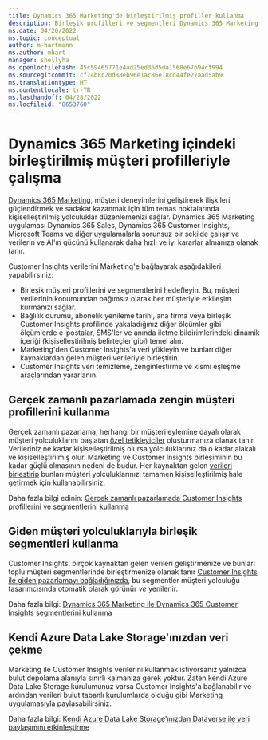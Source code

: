 ```yaml
---
title: Dynamics 365 Marketing'de birleştirilmiş profiller kullanma
description: Birleşik profilleri ve segmentleri Dynamics 365 Marketing ile tümleştirmeyi öğrenin.
ms.date: 04/20/2022
ms.topic: conceptual
author: m-hartmann
ms.author: mhart
manager: shellyha
ms.openlocfilehash: 45c59465771e4ad25ed36d5da1568e67b94cf994
ms.sourcegitcommit: cf74b8c20d88eb96e1ac86e18cd44fe27aad5ab9
ms.translationtype: HT
ms.contentlocale: tr-TR
ms.lasthandoff: 04/28/2022
ms.locfileid: "8653760"
---
```

# <a name="work-with-unified-customer-profiles-in-dynamics-365-marketing"></a>Dynamics 365 Marketing içindeki birleştirilmiş müşteri profilleriyle çalışma

[Dynamics 365 Marketing](/dynamics365/marketing/overview), müşteri deneyimlerini geliştirerek ilişkileri güçlendirmek ve sadakat kazanmak için tüm temas noktalarında kişiselleştirilmiş yolculuklar düzenlemenizi sağlar. Dynamics 365 Marketing uygulaması Dynamics 365 Sales, Dynamics 365 Customer Insights, Microsoft Teams ve diğer uygulamalarla sorunsuz bir şekilde çalışır ve verilerin ve AI'ın gücünü kullanarak daha hızlı ve iyi kararlar almanıza olanak tanır.

Customer Insights verilerini Marketing'e bağlayarak aşağıdakileri yapabilirsiniz:

- Birleşik müşteri profillerini ve segmentlerini hedefleyin. Bu, müşteri verilerinin konumundan bağımsız olarak her müşteriyle etkileşim kurmanızı sağlar.
- Bağlılık durumu, abonelik yenileme tarihi, ana firma veya birleşik Customer Insights profilinde yakaladığınız diğer ölçümler gibi ölçümlerde e-postalar, SMS'ler ve anında iletme bildirimlerindeki dinamik içeriği (kişiselleştirilmiş belirteçler gibi) temel alın.
- Marketing'den Customer Insights'a veri yükleyin ve bunları diğer kaynaklardan gelen müşteri verileriyle birleştirin.
- Customer Insights veri temizleme, zenginleştirme ve kısmi eşleşme araçlarından yararlanın.


## <a name="use-rich-customer-profiles-in-real-time-marketing"></a>Gerçek zamanlı pazarlamada zengin müşteri profillerini kullanma

Gerçek zamanlı pazarlama, herhangi bir müşteri eylemine dayalı olarak müşteri yolculuklarını başlatan [özel tetikleyiciler](/dynamics365/marketing/real-time-marketing-custom-triggers) oluşturmanıza olanak tanır. Verileriniz ne kadar kişiselleştirilmiş olursa yolculuklarınız da o kadar alakalı ve kişiselleştirilmiş olur. Marketing ve Customer Insights birleşiminin bu kadar güçlü olmasının nedeni de budur. Her kaynaktan gelen [verileri birleştirip](data-unification.md) bunları müşteri yolculuklarınızı tamamen kişiselleştirilmiş hale getirmek için kullanabilirsiniz.

Daha fazla bilgi edinin: [Gerçek zamanlı pazarlamada Customer Insights profillerini ve segmentlerini kullanma](/dynamics365/marketing/real-time-marketing-ci-profile)

## <a name="use-unified-segments-with-outbound-customer-journeys"></a>Giden müşteri yolculuklarıyla birleşik segmentleri kullanma

Customer Insights, birçok kaynaktan gelen verileri geliştirmenize ve bunları toplu müşteri segmentlerinde birleştirmenize olanak tanır [Customer Insights ile giden pazarlamayı bağladığınızda](export-dynamics365-marketing.md), bu segmentler müşteri yolculuğu tasarımcısında otomatik olarak görünür *ve* yenilenir.

Daha fazla bilgi: [Dynamics 365 Marketing ile Dynamics 365 Customer Insights segmentlerini kullanma](/dynamics365/marketing/customer-insights-segments)

## <a name="pull-data-from-your-own-azure-data-lake-storage"></a>Kendi Azure Data Lake Storage'ınızdan veri çekme

Marketing ile Customer Insights verilerini kullanmak istiyorsanız yalnızca bulut depolama alanıyla sınırlı kalmanıza gerek yoktur. Zaten kendi Azure Data Lake Storage kurulumunuz varsa Customer Insights'a bağlanabilir ve ardından verileri bulut tabanlı kurulumlarda olduğu gibi Marketing uygulamasıyla paylaşabilirsiniz.

Daha fazla bilgi: [Kendi Azure Data Lake Storage'ınızdan Dataverse ile veri paylaşımını etkinleştirme](manage-environments.md#enable-data-sharing-with-dataverse-from-your-own-azure-data-lake-storage-preview)